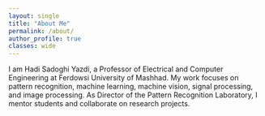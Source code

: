 ```yaml
---
layout: single
title: "About Me"
permalink: /about/
author_profile: true
classes: wide
---
```


I am Hadi Sadoghi Yazdi, a Professor of Electrical and Computer Engineering at Ferdowsi University of Mashhad. My work focuses on pattern recognition, machine learning, machine vision, signal processing, and image processing. As Director of the Pattern Recognition Laboratory, I mentor students and collaborate on research projects.

